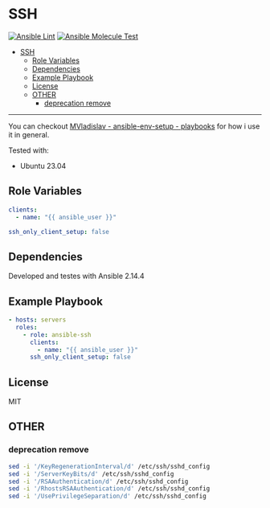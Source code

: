 # SSH

[![Ansible Lint](https://github.com/MVladislav/ansible-ssh/actions/workflows/ansible-lint.yml/badge.svg)](https://github.com/MVladislav/ansible-ssh/actions/workflows/ansible-lint.yml)
[![Ansible Molecule Test](https://github.com/MVladislav/ansible-ssh/actions/workflows/ci.yml/badge.svg)](https://github.com/MVladislav/ansible-ssh/actions/workflows/ci.yml)

- [SSH](#ssh)
  - [Role Variables](#role-variables)
  - [Dependencies](#dependencies)
  - [Example Playbook](#example-playbook)
  - [License](#license)
  - [OTHER](#other)
    - [deprecation remove](#deprecation-remove)

---

You can checkout [MVladislav - ansible-env-setup - playbooks](https://github.com/MVladislav/ansible-env-setup/tree/main/playbooks) for how i use it in general.

Tested with:

- Ubuntu 23.04

## Role Variables

```yml
clients:
  - name: "{{ ansible_user }}"

ssh_only_client_setup: false
```

## Dependencies

Developed and testes with Ansible 2.14.4

## Example Playbook

```yml
- hosts: servers
  roles:
    - role: ansible-ssh
      clients:
        - name: "{{ ansible_user }}"
      ssh_only_client_setup: false
```

## License

MIT

## OTHER

### deprecation remove

```sh
sed -i '/KeyRegenerationInterval/d' /etc/ssh/sshd_config
sed -i '/ServerKeyBits/d' /etc/ssh/sshd_config
sed -i '/RSAAuthentication/d' /etc/ssh/sshd_config
sed -i '/RhostsRSAAuthentication/d' /etc/ssh/sshd_config
sed -i '/UsePrivilegeSeparation/d' /etc/ssh/sshd_config
```
